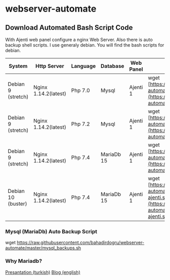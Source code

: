 # webserver-automate

## Download Automated Bash Script Code

With Ajenti web panel configure a nginx Web Server. Also there is auto backup shell scripts. I use generaly debian. You will find the bash scripts for debian.

| System 	  |Http Server |Language 	| Database 	 | Web Panel 	 |Download Command|
|---------- |------------|----------|------------|---------------|----------------|
|Debian 9	(stretch)  |Nginx 1.14.2(latest)       |Php 7.0   | Mysql      |   Ajenti 1    |wget [https://raw.githubusercontent.com/bahadirdogru/webserver-automate/master/Install_server_debian_9-php7.0.sh](https://raw.githubusercontent.com/bahadirdogru/webserver-automate/master/Install_server_debian_9-php7.0.sh)|
|Debian 9 (stretch)	  |Nginx  1.14.2(latest)      |Php 7.2   | Mysql      | Ajenti 1      |wget [https://raw.githubusercontent.com/bahadirdogru/webserver-automate/master/debian9-nginx-php7.2-mysql8-ajenti.sh](https://raw.githubusercontent.com/bahadirdogru/webserver-automate/master/debian9-nginx-php7.2-mysql8-ajenti.sh) |
|Debian 9	(stretch)  |Nginx   1.14.2(latest)     |Php 7.4   | MariaDb 15 | Ajenti 1     |wget [https://raw.githubusercontent.com/bahadirdogru/webserver-automate/master/debian9-php7.4-nginx-mariadb-ajenti.sh](https://raw.githubusercontent.com/bahadirdogru/webserver-automate/master/debian9-php7.4-nginx-mariadb-ajenti.sh) |
|Debian 10	(buster)  |Nginx  1.14.2(latest)      |Php 7.4   | MariaDb 15 | Ajenti 1      |wget [https://raw.githubusercontent.com/bahadirdogru/webserver-automate/master/debian10-php7.4-nginx-mariadb-ajenti.sh](https://raw.githubusercontent.com/bahadirdogru/webserver-automate/master/debian10-php7.4-nginx-mariadb-ajenti.sh) |

### Mysql (MariaDb) Auto Backup Script
wget https://raw.githubusercontent.com/bahadirdogru/webserver-automate/master/mysql_backups.sh

### Why Mariadb?
[Presantation (turkish)](https://topluluk.ozguryazilim.com.tr/wp-content/sunumlar/mariadb-vs-mysql/#(1))
[Blog (english)](https://kinsta.com/blog/mariadb-vs-mysql/)
